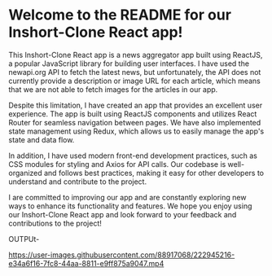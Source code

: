 # Welcome to the README for our Inshort-Clone React app!

This Inshort-Clone React app is a news aggregator app built using ReactJS, a popular JavaScript library for building user interfaces. I have used the newapi.org API to fetch the latest news, but unfortunately, the API does not currently provide a description or image URL for each article, which means that we are not able to fetch images for the articles in our app.

Despite this limitation, I have created an app that provides an excellent user experience. The app is built using ReactJS components and utilizes React Router for seamless navigation between pages. We have also implemented state management using Redux, which allows us to easily manage the app's state and data flow.

In addition, I have used modern front-end development practices, such as CSS modules for styling and Axios for API calls. Our codebase is well-organized and follows best practices, making it easy for other developers to understand and contribute to the project.

I are committed to improving our app and are constantly exploring new ways to enhance its functionality and features. We hope you enjoy using our Inshort-Clone React app and look forward to your feedback and contributions to the project!


OUTPUt-

https://user-images.githubusercontent.com/88917068/222945216-e34a6f16-7fc8-44aa-8811-e9ff875a9047.mp4
